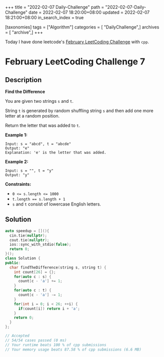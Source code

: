+++
title = "2022-02-07 Daily-Challenge"
path = "2022-02-07-Daily-Challenge"
date = 2022-02-07 18:20:00+08:00
updated = 2022-02-07 18:21:00+08:00
in_search_index = true

[taxonomies]
tags = ["Algorithm"]
categories = [ "DailyChallenge",]
archives = [ "archive",]
+++

Today I have done leetcode's [February LeetCoding Challenge](https://leetcode.com/problems/find-the-difference/) with `cpp`.

<!-- more -->

# February LeetCoding Challenge 7

## Description

**Find the Difference**

You are given two strings `s` and `t`.

String `t` is generated by random shuffling string `s` and then add one more letter at a random position.

Return the letter that was added to `t`.

 

**Example 1:**

```
Input: s = "abcd", t = "abcde"
Output: "e"
Explanation: 'e' is the letter that was added.
```

**Example 2:**

```
Input: s = "", t = "y"
Output: "y"
```

 

**Constraints:**

- `0 <= s.length <= 1000`
- `t.length == s.length + 1`
- `s` and `t` consist of lowercase English letters.

## Solution

``` cpp
auto speedup = [](){
  cin.tie(nullptr);
  cout.tie(nullptr);
  ios::sync_with_stdio(false);
  return 0;
}();
class Solution {
public:
  char findTheDifference(string s, string t) {
    int count[26] = {};
    for(auto c : s) {
      count[c - 'a'] += 1;
    }
    for(auto c : t) {
      count[c - 'a'] -= 1;
    }
    for(int i = 0; i < 26; ++i) {
      if(count[i]) return i + 'a';
    }
    return 0;
  }
};

// Accepted
// 54/54 cases passed (0 ms)
// Your runtime beats 100 % of cpp submissions
// Your memory usage beats 87.58 % of cpp submissions (6.6 MB)
```
